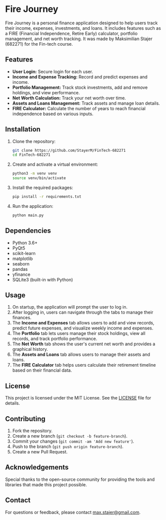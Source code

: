 # Fire Journey

Fire Journey is a personal finance application designed to help users track their income, expenses, investments, and loans. It includes features such as a FIRE (Financial Independence, Retire Early) calculator, portfolio management, and net worth tracking. It was made by Maksimilian Stajer (682271) for the Fin-tech course.

## Features

- **User Login:** Secure login for each user.
- **Income and Expense Tracking:** Record and predict expenses and income.
- **Portfolio Management:** Track stock investments, add and remove holdings, and view performance.
- **Net Worth Calculation:** Track your net worth over time.
- **Assets and Loans Management:** Track assets and manage loan details.
- **FIRE Calculator:** Calculate the number of years to reach financial independence based on various inputs.

## Installation

1. Clone the repository:
    ```sh
    git clone https://github.com/StayerM/FinTech-682271
    cd FinTech-682271
    ```

2. Create and activate a virtual environment:
    ```sh
    python3 -m venv venv
    source venv/bin/activate
    ```

3. Install the required packages:
    ```sh
    pip install -r requirements.txt
    ```

4. Run the application:
    ```sh
    python main.py
    ```

## Dependencies

- Python 3.6+
- PyQt5
- scikit-learn
- matplotlib
- seaborn
- pandas
- yfinance
- SQLite3 (built-in with Python)

## Usage

1. On startup, the application will prompt the user to log in.
2. After logging in, users can navigate through the tabs to manage their finances.
3. The **Income and Expenses** tab allows users to add and view records, predict future expenses, and visualize weekly income and expenses.
4. The **Portfolio** tab lets users manage their stock holdings, view all records, and track portfolio performance.
5. The **Net Worth** tab shows the user's current net worth and provides a graphical history.
6. The **Assets and Loans** tab allows users to manage their assets and loans.
7. The **FIRE Calculator** tab helps users calculate their retirement timeline based on their financial data.

## License

This project is licensed under the MIT License. See the [LICENSE](LICENSE) file for details.

## Contributing

1. Fork the repository.
2. Create a new branch (`git checkout -b feature-branch`).
3. Commit your changes (`git commit -am 'Add new feature'`).
4. Push to the branch (`git push origin feature-branch`).
5. Create a new Pull Request.

## Acknowledgements

Special thanks to the open-source community for providing the tools and libraries that made this project possible.

## Contact

For questions or feedback, please contact [max.stajer@gmail.com](mailto:max.stajer@gmail.com).

